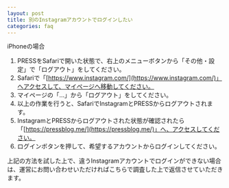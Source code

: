 ```yaml
---
layout: post
title: 別のInstagramアカウントでログインしたい
categories: faq
---
```


iPhoneの場合

1. PRESSをSafariで開いた状態で、右上のメニューボタンから「その他・設定」で「ログアウト」をしてください。
2. Safariで「[https://www.instagram.com/](https://www.instagram.com/)」へアクセスして、マイページへ移動してください。
3. マイページの「…」から「ログアウト」をしてください。
4. 以上の作業を行うと、SafariでInstagramとPRESSからログアウトされます。
5. InstagramとPRESSからログアウトされた状態が確認されたら「[https://pressblog.me/](https://pressblog.me/)」へ、アクセスしてください。
6. ログインボタンを押して、希望するアカウントからログインしてください。

上記の方法を試した上で、違うInstagramアカウントでログインができない場合は、運営にお問い合わせいただければこちらで調査した上で返信させていただきます。
